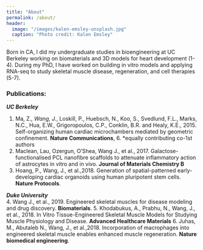 ```yaml
---
title: "About"
permalink: /about/
header:
  image: "/images/kalen-emsley-unsplash.jpg"
  caption: "Photo credit: Kalen Emsley"
---
```


Born in CA, I did my undergraduate studies in bioengineering at UC Berkeley working on biomaterials and 3D models for heart development (1-4). During my PhD,
I have worked on building in vitro models and applying RNA-seq to study skeletal muscle disease, regeneration, and cell therapies (5-7).


### Publications:  
__*UC Berkeley*__
1. Ma, Z.*, Wang, J.*, Loskill, P., Huebsch, N., Koo, S., Svedlund, F.L., Marks, N.C., Hua, E.W., Grigoropoulos, C.P., Conklin, B.R. and Healy, K.E., 2015. Self-organizing human cardiac microchambers mediated by geometric confinement. **Nature Communications**, 6. 		*equally contributing co-1st authors
2. Maclean, Lau, Ozergun, O’Shea, Wang J., et al., 2017. Galactose-functionalised PCL nanofibre scaffolds to attenuate inflammatory action of astrocytes in vitro and in vivo. **Journal of Materials Chemistry B**
3.	Hoang, P., Wang, J., et al.,2018. Generation of spatial-patterned early-developing cardiac organoids using human pluripotent stem cells. **Nature Protocols**. 

__*Duke University*__  
4. Wang J., et al., 2019. Engineered skeletal muscles for disease modeling and drug discovery. **Biomaterials**.
5.	Khodabukus, A., Prabhu, N., Wang, J., et al., 2018. In Vitro Tissue-Engineered Skeletal Muscle Models for Studying Muscle Physiology and Disease. **Advanced Healthcare Materials**
6. Juhas, M., Abutaleb N., Wang, J., et al.,2018. Incorporation of macrophages into engineered skeletal muscle enables enhanced muscle regeneration. **Nature biomedical engineering**.

